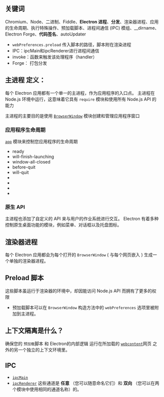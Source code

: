 ## 关键词

Chromium、Node、二进制、Fiddle、**Electron 进程**、**分发**、渲染器进程、应用的生命周期、执行特殊操作、预加载脚本、进程间通信 (IPC) 模组、__dirname、Electron Forge、**代码签名**、autoUpdater 

- `webPreferences.preload` 传入脚本的路径，脚本附在渲染进程
- IPC：ipcMain和ipcRenderer进行进程间通信
- invoke：函数来触发该处理程序（handler）
- Forge： 打包分发

## 主进程 定义：

每个 Electron 应用都有一个单一的主进程，作为应用程序的入口点。 主进程在 Node.js 环境中运行，这意味着它具有 `require` 模块和使用所有 Node.js API 的能力

主进程的主要目的是使用 [`BrowserWindow`](https://www.electronjs.org/zh/docs/latest/api/browser-window) 模块创建和管理应用程序窗口


### 应用程序生命周期

[`app`](https://www.electronjs.org/zh/docs/latest/api/app) 模块来控制您应用程序的生命周期
- ready
- will-finish-launching
- window-all-closed
-  before-quit
- will-quit
- 
- 
- 
- 
### 原生 API

主进程也添加了自定义的 API 来与用户的作业系统进行交互。 Electron 有着多种控制原生桌面功能的模块，例如菜单、对话框以及托盘图标。

## 渲染器进程

每个 Electron 应用都会为每个打开的 `BrowserWindow` ( 与每个网页嵌入 ) 生成一个单独的渲染器进程。


## Preload 脚本

这些脚本虽运行于渲染器的环境中，却因能访问 Node.js API 而拥有了更多的权限
- 预加载脚本可以在 `BrowserWindow` 构造方法中的 `webPreferences` 选项里被附加到主进程。

## 上下文隔离是什么？

确保您的 `预加载`脚本 和 Electron的内部逻辑 运行在所加载的 [`webcontent`](https://www.electronjs.org/zh/docs/latest/api/web-contents)网页 之外的另一个独立的上下文环境里。

## IPC

- [`ipcMain`](https://www.electronjs.org/zh/docs/latest/api/ipc-main)
- [`ipcRenderer`](https://www.electronjs.org/zh/docs/latest/api/ipc-renderer)
这些通道是 **任意** （您可以随意命名它们）和 **双向** （您可以在两个模块中使用相同的通道名称）的。

